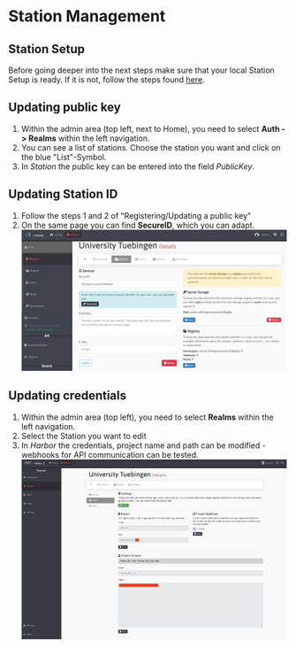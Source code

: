 # Station Management 
## Station Setup
Before going deeper into the next steps make sure that your local Station Setup is ready. If it is not, follow the steps
found [here](/guide/deployment/station-registration).

## Updating public key
1. Within the admin area (top left, next to Home), you need to select **Auth -> Realms** within the left navigation.
2. You can see a list of stations. Choose the station you want and click on the blue "List"-Symbol.
3. In *Station* the public key can be entered into the field *PublicKey*.

## Updating Station ID
1. Follow the steps 1 and 2 of "Registering/Updating a public key"
2. On the same page you can find **SecureID**, which you can adapt.
   [![image](/images/ui_images/pk_station.png)](/images/ui_images/pk_station.png)

## Updating credentials
1. Within the admin area (top left), you need to select **Realms** within the left navigation.
2. Select the Station you want to edit
3. In *Harbor* the credentials, project name and path can be modified - webhooks for API communication can be tested.
   [![image](/images/ui_images/harbor_station.png)](/images/ui_images/harbor_station.png)

